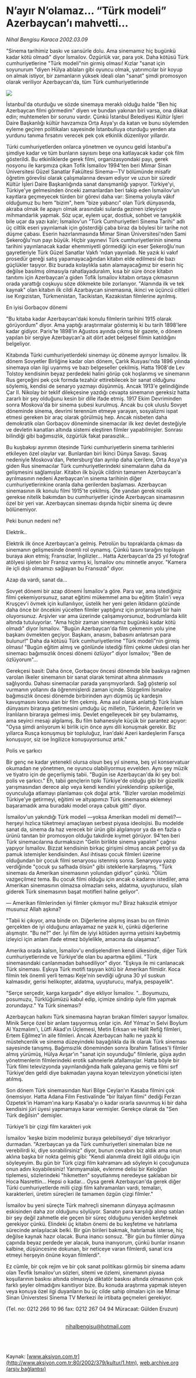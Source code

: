 # N’ayır N’olamaz... “Türk modeli” Azerbaycan’ı mahvetti...

*Nihal Bengisu Karaca 2002.03.09*

<div>
 <p class="spot">
  "Sinema tarihimiz baskı ve sansürle dolu. Ama  sinemamız hiç bugünkü kadar kötü olmadı" diyor İsmailov. Özgürlük var, para yok. Daha kötüsü Türk cumhuriyetlerine "Türk modeli"nin girmiş olması! Kızlar "sanat için soyunurum "diyen Hülya ablaları gibi oyuncu olmak, yatırımcılar bir koyup on almak istiyor, bir zamanların yüksek ideali olan "sanat" şimdi promosyon olarak veriliyor Azerbaycan'da, tüm Türk cumhuriyetlerinde
 </p>
 <p class="metin">
 </p>
 <img border="0" src="/web/20020329163758im_/http://www.aksiyon.com.tr/2002/379/resimler/turk.jpg"/>
 <p class="metin">
  İstanbul'da oturduğu ve sözde sinemaya meraklı olduğu halde "Ben hiç Azerbaycan filmi görmedim" diyen ve bundan yakınan biri varsa, ona dikkat edin; muhtemelen bir sorunu vardır. Çünkü İstanbul Belediyesi Kültür İşleri Daire Başkanlığı kültür havzamıza Orta Asya'yı da katan ve bunu söylemden eyleme geçiren politikaları sayesinde İstanbulluya oturduğu yerden ata yurdunu tanıma fırsatını verecek pek çok etkinlik düzenliyor yıllardır.
 </p>
 <p class="metin">
  Türki cumhuriyetlerden onlarca yönetmen ve oyuncu geldi İstanbul'a şimdiye kadar ve tüm bunların sayısını beşe ona katlayacak kadar çok film gösterildi. Bu etkinliklerde gerek filmi, organizasyondaki payı, gerek nosyonu ile karşımıza çıkan Tofik İsmailov 1994'ten beri Mimar Sinan Üniversitesi Güzel Sanatlar Fakültesi Sinema—TV bölümünde misafir öğretim görevlisi olarak çalışmalarına devam ediyor ve uzun bir süredir Kültür İşleri Daire Başkanlığında sanat danışmanlığı yapıyor. Türkiye'yi, Türkiye'ye gelmesinden önceki zamanlardan beri takip eden İsmailov'un kayıtlara geçmeyecek türden bir görevi daha var: Sinema yoluyla vâkıf olduğumuz bu hem "bizim", hem "bize yabancı" olan Türk dünyasında, akraba olmak ile apayrı olmak arasındaki sularda gezinen izleyiciye mihmandarlık yapmak. Söz uçar, eylem uçar, dostluk, sohbet ve tanışıklık bile uçar da yazı kalır; İsmailov'un "Türk Cumhuriyetleri Sinema Tarihi" adlı üç ciltlik eseri yayınlamak için gösterdiği çaba biraz da böylesi bir tarihe not düşme çabası. Eserin hazırlanmasında Mimar Sinan Üniversitesi'nden Sami Şekeroğlu'nun payı büyük. Hiçbir yayınevi Türk cumhuriyetlerinin sinema tarihini yayınlanacak kadar ehemmiyetli görmediği için eser Şekeroğlu'nun gayretleriyle Türk Güzel Sanatlar Vakfı 'ndan yayınladı. Ne yazık ki vakıf prosedür gereği satış yapamayacağından kitabın elde edilmesi de bazı güçlükler taşıyor. Biz burada kolaylıkla satın alamayacağımız bir eserin hiç değilse basılmış olmasıyla rahatlayaduralım, kısa bir süre önce kitabın tanıtımı için Azerbaycan'a giden Tofik İsmailov kitabın ortaya çıkmasının orada yarattığı coşkuyu söze dökmekte bile zorlanıyor. "Alanında ilk ve tek kaynak" olan kitabın ilk cildi Azarbaycan sinemasına, ikinci ve üçüncü ciltleri ise Kırgızistan, Türkmenistan, Tacikistan, Kazakistan filmlerine ayrılmış.
 </p>
 <p class="metin">
  En iyisi Gorbaçov dönemi
 </p>
 <p class="metin">
  "Bu kitaba kadar Azerbaycan'daki konulu filmlerin tarihini 1915 olarak görüyordum" diyor. Ama yaptığı araştırmalar göstermiş ki bu tarih 1898'lere kadar gidiyor. Paris'te 1898'in Ağustos ayında çıkmış bir gazete, o dönem yapılan bir sergiye Azerbaycan'a ait dört adet belgesel filmin katıldığını belgeliyor.
 </p>
 <p class="metin">
  Kitabında Türki cumhuriyetlerdeki sinemayı üç döneme ayırıyor İsmailov. İlk dönem Sovyetler Birliğine kadar olan dönem, Çarlık Rusyası'nda 1896 yılında sinemaya olan ilgi uyanmış ve bazı belgeseller çekilmiş. Hatta 1908'de Lev Tolstoy kendisinin beyaz perdedeki halini görüp çok hoşlanmış ve sinemanın Rus gerçeğini pek çok formda tezahür ettirebilecek bir sanat olduğunu söylemiş, kendisi de senaryo yazmayı düşünmüş. Ancak 1913'e gelindiğinde Çar II. Nikolay bir teklif dilekçesine yazdığı cevapta sinemanın gereksiz hatta zararlı bir şey olduğunu kesin bir dille ifade etmiş. 1917 Ekim Devriminden sonra Moskova'da bir sinema şubesi kurulmuş. Ancak bu çok uluslu Sovyet döneminde sinema, devrimi terennüm etmeye yarayan, sosyalizmi ispat etmesi gereken bir araç olarak görülmüş hep. Ancak nisbeten daha demokratik olan Gorbaçov döneminde sinemacılar ilk kez devlet desteğiyle ve devletin kanatları altında sistemi eleştiren filmler yapabilmişler. Sonrası bilindiği gibi bağımsızlık, özgürlük fakat parasızlık...
 </p>
 <p class="metin">
  Bu kuşbakışı ayırımın ötesinde Türki cumhuriyetlerin sinema tarihlerini etkileyen özel olaylar var. Bunlardan biri İkinci Dünya Savaşı. Savaş nedeniyle Moskova'dan, Petersburg'dan ayrılıp daha içerilere, Orta Asya'ya giden Rus sinemacılar Türk cumhuriyetlerindeki sinemaların daha da gelişmesini sağlamışlar. Kitabın ilk büyük cildinin tamamen Azerbaycan'a ayrılmasının nedeni Azerbaycan'ın sinema tarihinin diğer cumhuriyetlerinkine oranla daha gerilerden başlaması. Azerbaycan sinemasının ilk konulu filmi 1915'te çekilmiş. Öte yandan gerek nicelik gerekse nitelik bakımdan bu cumhuriyetler içinde Azerbaycan sinamasının özel bir yeri var. Azerbaycan sineması dışında hiçbir sinema üç devre bölünemiyor.
 </p>
 <p class="metin">
  Peki bunun nedeni ne?
 </p>
 <p class="metin">
  Elektrik..
 </p>
 <p class="metin">
  Elektrik ilk önce Azerbaycan'a gelmiş. Petrolün bu topraklarda çıkması da sinemanın gelişmesinde önemli rol oynamış. Çünkü tasını tarağını toplayan buraya akın etmiş; Fransızlar, İngilizler... Hatta Azerbaycan'da 25 yıl fotoğraf atölyesi işleten bir Fransız varmış ki, İsmailov onu minnetle anıyor. "Kamera ile içli dışlı olmamızı sağlayan bu Fransızdı" diyor.
 </p>
 <p class="metin">
  Azap da vardı, sanat da...
 </p>
 <p class="metin">
  Sovyet dönemi bir azap dönemi İsmailov'a göre. Para var, ama istediğiniz filmi çekemiyorsunuz, sanat eğitimi mükemmel ama bu eğitim Stalin'i veya Kruşçev'i övmek için kullanılıyor, üstelik her yeni gelen iktidarın gözünde daha önce bir öncekini yücelten filmler yaptığınız için protansiyel bir hain oluyorsunuz.  Arşivler var ama üzerinde çalışamıyorsunuz, bodrumlarda kilit altında tutuluyorlar.   "Ama hiçbir zaman  sinemamız bugünkü kadar kötü olmadı" diyor İsmailov. "Bugün Azerbaycan'da film çekmenin yolu yine başkanı övmekten geçiyor. Başkanı, anasını, babasını anlatırsan para bulunur!" Daha da kötüsü Türk cumhuriyetlerine "Türk modeli"nin girmiş olması! "Bugün eğitim almış ve gönlünde istediği filmi çekme ukdesi olan her sinemacı bağımsızlık öncesi dönemi özlüyor" diyor İsmailov; "Ben de özlüyorum"...
 </p>
 <p class="metin">
  Gerekçesi basit: Daha önce, Gorbaçov öncesi dönemde bile baskıya rağmen varolan ilkeler sinemanın bir sanat olarak teminat altına alınmasını sağlıyordu. Dahası sinemacılar parada yarışmıyorlardı. Sağ gösterip sol vurmanın yollarını da öğrenmişlerdi zaman içinde. Sözgelimi İsmailov bağımsızlık öncesi dönemde birbirinden ayrı düşmüş üç kardeşin kavuşmasını konu alan bir film çekmiş. Ama asıl olarak anlattığı Türk İslam dünyasını biraraya getirmesini umduğu üç milletin, Türklerin, Azerilerin ve İranlıların biraraya gelmesi imiş. Devlet engelleyecek bir şey bulamamış, ama seyirci mesajı algılamış. Bu film bahanesiyle küçük bir parantez açıyor: "Oysa şimdi anlıyorum ki birlik için önce aynı dili konuşmak gerekir. Biz yıllarca Rusça konuşmuş bir topluluğuz, İran'daki Azeri kardeşlerim Farsça konuşuyor, siz ise İngilizce konuşuyorsunuz artık."
 </p>
 <p class="metin">
  Polis ve şarkıcı
 </p>
 <p class="metin">
  Bir genç ne kadar yetenekli olursa olsun beş yıl sinema, beş yıl konservatuar okumadan ne yönetmen, ne oyuncu olabiliyormuş evvelden. Aynı şey müzik ve tiyatro için de geçerliymiş tabii. "Bugün ise Azerbaycan'da iki şey bol: polis ve şarkıcı." Eh, tabii gençlerin tıpkı Türkiye'de olduğu gibi bir güzellik yarışmasından derece alıp veya kendi kendini yüreklendirip spikerliğe, oyunculuğa atlamayı planlaması çok doğal artık. "Bizler varolan modelimizi Türkiye'ye getirmeyi, eğitimi ve altyapımızı Türk sinemasına eklemeyi başaramadık ama buradaki model oraya çabuk gitti" diyor.
 </p>
 <p class="metin">
  İsmailov'un yakındığı  Türk modeli   —yoksa Amerikan modeli mi demeli?— herşeyi hızlıca tüketmeyi amaçlayan serbest piyasa ideolojisi. Bu modelde sanat da, sinema da haz verecek bir ürün gibi algılanıyor ya da en fazla o ürünü tanıtan bir promosyon olduğu takdirde kıymet görüyor. 94'ten beri Türk sinemacılarına durmaksızın "Gelin birlikte sinema yapalım" çağrısı yapıyor İsmailov. Bizzat kendisinin birkaç girişimi olmuş ancak petrol ya da pamuk istemişler kendisinden. Asıl ihtisası çocuk filmleri üzerine olduğundan bir çocuk filmi senaryosu istenmiş sonra. Senaryoyu yazıp verdiğinde "çocuk şu safhada ölsün" gibi isteklerle karşılaşmış. "Türk sineması da Amerikan sinemasının yolundan gidiyor" çünkü. "Ölüm vazgeçilmez tema. Bu çocuk filmi olduğu için ancak o kadarını istediler, ama Amerikan sinemasının olmazsa olmazları seks, aldatma, uyuşturucu, silah giderek Türk sinemasının başat motifleri haline geliyor".
 </p>
 <p class="metin">
  — Amerikan filmlerinden iyi filmler çıkmıyor mu? Biraz haksızlık etmiyor musunuz Allah aşkına?
 </p>
 <p class="metin">
  "Tabii ki çıkıyor, ama binde on. Diğerlerine alışmış insan bu on filmin gerçekten de iyi olduğunu anlayamaz ne yazık ki, çünkü diğerlerine alışmıştır. "Bu ne?" der. İyi film de iyiyi kötüden ayırma yetisini kaybetmiş izleyici için anlam ifade etmez böylelikle, amacına da ulaşamaz".
 </p>
 <p class="metin">
  Amerika orada kalsın, İsmailov'u endişelendiren kendi ülkesinde, diğer Türk cumhuriyetlerinde ve Türkiye'de olan bu apartma eğilimi. "Türk sinemasındaki canlanmadan bahsediliyor" diyor. "Eşkıya ile mi canlanacak Türk sineması. Eşkıya Türk motifi taşıyan kötü bir Amerikan filmidir. Koca filmin tek önemli yerli teması Keje'nin sevdiği uğruna 30 yıl suskun kalmasıdır, gerisi helikopter, aldatma, uyuşturucu, mafya, pespayelik".
 </p>
 <p class="metin">
  "Serçe serçedir, karga kargadır" diye ekliyor İsmailov. "...Boyumuzu, posumuzu, Türklüğümüzü kabul edip, içimize sindirip öyle film yapmak zorundayız." Ya Türk sineması?
 </p>
 <p class="metin">
  Azerbaycan halkını Türk sinemasına hayran bırakan filmleri sayıyor İsmailov. Minik Serçe özel bir anlam taşıyormuş onlar için. Atıf Yılmaz'ın Selvi Boylum Al Yazmalım'ı, Lütfi Akad'ın Üçlemesi, Metin Erksan ve Halit Refiğ filmleri, Ertem Eğilmez'in aile filmleri. Ancak Azerbaycan halkı ne yazık ki müstehcenlik ve sinema düzeyindeki bayağılıkla da ilk olarak Türk sineması sayesinde tanışmış. Bağımsızlık döneminden sonra İbrahim Tatlıses'li filmler almış yürümüş, Hülya Avşar'ın "sanat için soyunduğu" filmlerle, güya aydın yönetmenlerin filmlerindeki erotik sahnelerle afallamışlar. Hatta böyle bir Türk filmi televizyonda yayınlandığında halk galeyana gemiş ve filmi sırf Türkiye'den geldi diye bakmadan yayına koyan televizyon yöneticisi işten atılmış.
 </p>
 <p class="metin">
  Son dönem Türk sinemasından Nuri Bilge Ceylan'ın Kasaba filmini çok önemsiyor.  Hatta Adana Film Festivalinde "bir İtalyan filmi" dediği Ferzan Özpetek'in Hamam'ına karşı Kasaba'yı o kadar ısrarla savunmuş ki bir daha kendisini jüri üyesi yapmamaya karar vermişler. Gerekçe olarak da "Sen Türk değilsin" demişler.
 </p>
 <p class="metin">
  Türkiye'li bir çizgi film karakteri yok
 </p>
 <p class="metin">
  İsmailov 'keşke bizim modelimiz buraya gelebilseydi' diye tekrarlıyor durmadan. "Azerbaycan ya da Türk cumhuriyetleri sinemaları bize ne verebilirdi ki, diye sorabilirsiniz" diyor, bunun cevabını biz aldık ama onun aklına başka bir nokta gelmiş gibi: "Kendi alanımla direkt ilgili olduğu için söyleyeyim. Bu gün bir Türk çizgi film kahramanı adı söyleyin ki çocuğunuza onun adını koyabilesiniz! Yarımyamalak, evlenme delisi bir Keloğlan tiplemesi, sözlerindeki "hikmetten" soyutlanmış neredeyse şaklaban bir Hoca Nasrettin... Hepsi o kadar... Oysa gerek Azerbaycan'da gerek diğer Türki cumhuriyetlerde milli çizgi film kahramanları vardı, temaları, karakterleri, üretim süreçleri ile tamamen özgün çizgi filmler."
 </p>
 <p class="metin">
  İsmailov bu yeni süreçte Türk mahreçli sinemanın dünyaya açılmasının eskisinden daha zor olduğunu söylüyor. Sanatın para karşılığı alınıp satılan bir şey değil zahmetle ele geçen bir süreç olduğunu yeniden keşfetmek gerekiyor çünkü. Elindeki üç kitabın önemi de bu keşfetme ve hatırlama sürecinde anlaşılacak belki. Bir gün birileri bakmak, hatırlamak isterse, hiç değilse kaynak hazır olacak. Buna inancı sonsuz. "Bir gün bu filmler dünya çapında beyaz perdede yer alacak, buna inanıyorum, çünkü bunlar  insanın kalbine, düşüncesine dokunan, bir neticeye varan filmlerdi, sanat icra etmeyi herşeyin önüne koyan filmlerdi".
 </p>
 <p class="metin">
  Ez cümle,  bir çok rejim ve bir çok sanat politikası görmüş bir sinema adamı olan Tevfik İsmailov'un sözleri, sitemi ve özlemi, sinemanın piyasa koşullarının baskısı altında olmasıyla diktatör baskısı altında olmasının çok farklı şeyler olmadığını kanıtlıyor bize. Bu konuda araştırma yapmak isteyen veya konuya özel ilgi duyanların bu üç cilde sahip olmaları için ise Mimar Sinan Üniverstesi Sinema TV Merkezi ile irtibata geçmeleri gerekiyor.
 </p>
 <p class="metin">
  (Tel. no: 0212 266 10 96 fax: 0212 267 04 94 Müracaat: Gülden Eruzun)
 </p>
 <br/>
 <center>
  <a class="anaorta" href="http://web.archive.org/web/20020329163758/mailto:nihalbengisu@hotmail.com">
   nihalbengisu@hotmail.com
  </a>
 </center>
 <br/>
 <br/>
 <br/>
</div>

Kaynak: [www.aksiyon.com.tr](http://www.aksiyon.com.tr:80/2002/379/kultur/1.htm), [web.archive.org (arşiv bağlantısı)](http://web.archive.org/web/20020329163758/http://www.aksiyon.com.tr:80/2002/379/kultur/1.htm)
